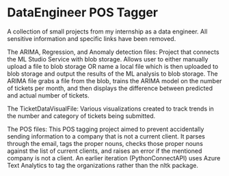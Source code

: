 # DataEngineer POS Tagger
A collection of small projects from my internship as a data engineer. All sensitive information and specific links have been removed.

The ARIMA, Regression, and Anomaly detection files: Project that connects the ML Studio Service with blob storage. Allows user to either manually upload a file to blob storage OR name a local file which is then uploaded to blob storage and output the results of the ML analysis to blob storage. The ARIMA file grabs a file from the blob, trains the ARIMA model on the number of tickets per month, and then displays the difference between predicted and actual number of tickets.

The TicketDataVisualFile: Various visualizations created to track trends in the number and category of tickets being submitted.

The POS files: This POS tagging project aimed to prevent accidentally sending information to a company that is not a current client. It parses through the email, tags the proper nouns, checks those proper nouns against the list of current clients, and raises an error if the mentioned company is not a client. An earlier iteration (PythonConnectAPI) uses Azure Text Analytics to tag the organizations rather than the nltk package.

